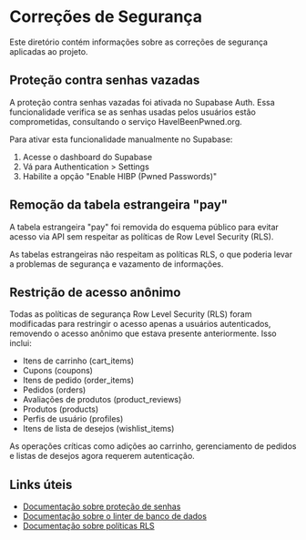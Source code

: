 
# Correções de Segurança

Este diretório contém informações sobre as correções de segurança aplicadas ao projeto.

## Proteção contra senhas vazadas

A proteção contra senhas vazadas foi ativada no Supabase Auth. Essa funcionalidade verifica se as senhas usadas pelos usuários estão comprometidas, consultando o serviço HaveIBeenPwned.org.

Para ativar esta funcionalidade manualmente no Supabase:
1. Acesse o dashboard do Supabase
2. Vá para Authentication > Settings
3. Habilite a opção "Enable HIBP (Pwned Passwords)"

## Remoção da tabela estrangeira "pay"

A tabela estrangeira "pay" foi removida do esquema público para evitar acesso via API sem respeitar as políticas de Row Level Security (RLS).

As tabelas estrangeiras não respeitam as políticas RLS, o que poderia levar a problemas de segurança e vazamento de informações.

## Restrição de acesso anônimo

Todas as políticas de segurança Row Level Security (RLS) foram modificadas para restringir o acesso apenas a usuários autenticados, removendo o acesso anônimo que estava presente anteriormente. Isso inclui:

- Itens de carrinho (cart_items)
- Cupons (coupons)
- Itens de pedido (order_items)
- Pedidos (orders)
- Avaliações de produtos (product_reviews)
- Produtos (products)
- Perfis de usuário (profiles)
- Itens de lista de desejos (wishlist_items)

As operações críticas como adições ao carrinho, gerenciamento de pedidos e listas de desejos agora requerem autenticação.

## Links úteis

- [Documentação sobre proteção de senhas](https://supabase.com/docs/guides/auth/password-security#password-strength-and-leaked-password-protection)
- [Documentação sobre o linter de banco de dados](https://supabase.com/docs/guides/database/database-linter?lint=0017_foreign_table_in_api)
- [Documentação sobre políticas RLS](https://supabase.com/docs/guides/auth/row-level-security)

